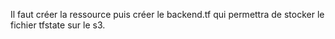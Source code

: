 Il faut créer la ressource puis créer le backend.tf qui permettra de stocker le fichier tfstate sur le s3.